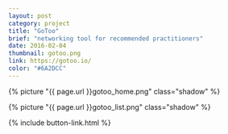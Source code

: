 ```yaml
---
layout: post
category: project
title: "GoToo"
brief: "networking tool for recommended practitioners"
date: 2016-02-04
thumbnail: gotoo.png
link: https://gotoo.io/
color: "#6A2DCC"
---
```


{% picture "{{ page.url }}gotoo_home.png" class="shadow" %}

{% picture "{{ page.url }}gotoo_list.png" class="shadow" %}

{% include button-link.html %}
